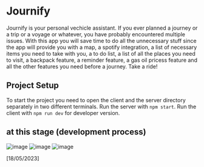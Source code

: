 # Journify
Journify is your personal vechicle assistant. If you ever planned a journey or a trip or a voyage or whatever, you have probably encountered multiple issues. With this app you will save time to do all the unnecessary stuff since the app will provide you with a map, a spotify integration, a list of necessary items you need to take with you, a to do list, a list of all the places you need to visit, a backpack feature, a reminder feature, a gas oil pricess feature and all the other features you need before a journey. Take a ride!

## Project Setup

To start the project you need to open the client and the server directory separately in two different terminals. Run the server with `npm start`. Run the client with `npm run dev` for developer version. 

## at this stage (development process)
![image](https://github.com/jzielinski47/journify/assets/63867153/b96c10da-9d58-4a10-a00d-317bca00fe6c)
![image](https://github.com/jzielinski47/journify/assets/63867153/0c5ff8de-446b-4572-9db4-2382e7581a62)
![image](https://github.com/jzielinski47/journify/assets/63867153/0f25af6f-3291-4305-8e9f-53272a0c41de)

[18/05/2023]
